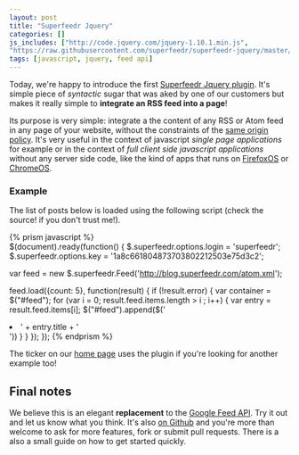 ```yaml
---
layout: post
title: "Superfeedr Jquery"
categories: []
js_includes: ["http://code.jquery.com/jquery-1.10.1.min.js",
"https://raw.githubusercontent.com/superfeedr/superfeedr-jquery/master/superfeedr.jquery.js"]
tags: [javascript, jquery, feed api]
---
```


Today, we're happy to introduce the first [Superfeedr Jquery plugin](http://plugins.jquery.com/superfeedr/). It's simple piece of *syntactic* sugar that was aked by one of our customers but makes it really simple to **integrate an RSS feed into a page**!

Its purpose is very simple: integrate a the content of any RSS or Atom feed in any page of your website, without the constraints of the [same origin policy](https://en.wikipedia.org/wiki/Same_origin_policy). It's very useful in the context of javascript *single page applications* for example or in the context of *full client side javascript applications* without any server side code, like the kind of apps that runs on [FirefoxOS](http://www.mozilla.org/en-US/firefox/os/) or [ChromeOS](http://www.chromium.org/chromium-os).

### Example

The list of posts below is loaded using the following script (check the source! if you don't trust me!).

<ul id="feed">
</ul>

{% prism javascript %}  
$(document).ready(function() {
  $.superfeedr.options.login = 'superfeedr';
  $.superfeedr.options.key = '1a8c661804873703802212503e75d3c2';

  var feed = new $.superfeedr.Feed('http://blog.superfeedr.com/atom.xml');

  feed.load({count: 5}, function(result) {
    if (!result.error) {
      var container = $("#feed");
      for (var i = 0; result.feed.items.length > i ; i++) {
        var entry = result.feed.items[i];
        $("#feed").append($('<li>' + entry.title + '</li>'))
      }
    }
  });
});
{% endprism %}

<script type="text/javascript">
$(document).ready(function() {
  $.superfeedr.options.login = 'superfeedr';
  $.superfeedr.options.key = '1a8c661804873703802212503e75d3c2';

  var feed = new $.superfeedr.Feed('http://blog.superfeedr.com/atom.xml');

  feed.load({count: 5}, function(result) {
    if (!result.error) {
      var container = $("#feed");
      for (var i = 0; result.feed.items.length > i ; i++) {
        var entry = result.feed.items[i];
        $("#feed").append($('<li>' + entry.title + '</li>'))
      }
    }
  });
});
</script>

The ticker on our [home page](http://superfeedr.com) uses the plugin if you're looking for another example too!

## Final notes

We believe this is an elegant **replacement** to the [Google Feed API](https://developers.google.com/feed/). Try it out and let us know what you think. It's also [on Github](https://github.com/superfeedr/superfeedr-jquery) and you're more than welcome to ask for more features, fork or submit pull requests. There is a also a small guide on how to get started quickly.
